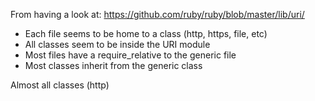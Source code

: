 From having a look at: https://github.com/ruby/ruby/blob/master/lib/uri/

- Each file seems to be home to a class (http, https, file, etc)
- All classes seem to be inside the URI module
- Most files have a require_relative to the generic file
- Most classes inherit from the generic class

Almost all classes (http)